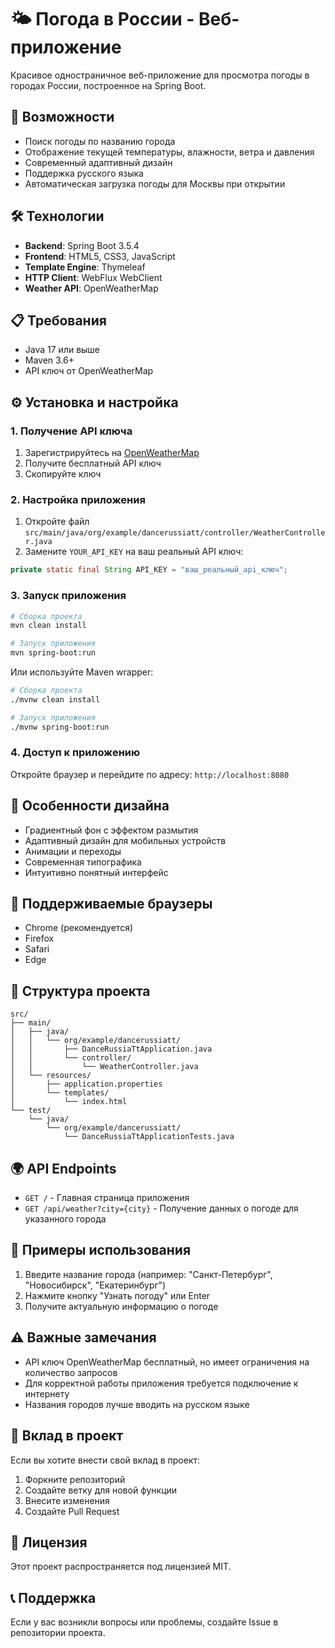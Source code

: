 # 🌤️ Погода в России - Веб-приложение

Красивое одностраничное веб-приложение для просмотра погоды в городах России, построенное на Spring Boot.

## 🚀 Возможности

- Поиск погоды по названию города
- Отображение текущей температуры, влажности, ветра и давления
- Современный адаптивный дизайн
- Поддержка русского языка
- Автоматическая загрузка погоды для Москвы при открытии

## 🛠️ Технологии

- **Backend**: Spring Boot 3.5.4
- **Frontend**: HTML5, CSS3, JavaScript
- **Template Engine**: Thymeleaf
- **HTTP Client**: WebFlux WebClient
- **Weather API**: OpenWeatherMap

## 📋 Требования

- Java 17 или выше
- Maven 3.6+
- API ключ от OpenWeatherMap

## ⚙️ Установка и настройка

### 1. Получение API ключа

1. Зарегистрируйтесь на [OpenWeatherMap](https://openweathermap.org/)
2. Получите бесплатный API ключ
3. Скопируйте ключ

### 2. Настройка приложения

1. Откройте файл `src/main/java/org/example/dancerussiatt/controller/WeatherController.java`
2. Замените `YOUR_API_KEY` на ваш реальный API ключ:

```java
private static final String API_KEY = "ваш_реальный_api_ключ";
```

### 3. Запуск приложения

```bash
# Сборка проекта
mvn clean install

# Запуск приложения
mvn spring-boot:run
```

Или используйте Maven wrapper:

```bash
# Сборка проекта
./mvnw clean install

# Запуск приложения
./mvnw spring-boot:run
```

### 4. Доступ к приложению

Откройте браузер и перейдите по адресу: `http://localhost:8080`

## 🎨 Особенности дизайна

- Градиентный фон с эффектом размытия
- Адаптивный дизайн для мобильных устройств
- Анимации и переходы
- Современная типографика
- Интуитивно понятный интерфейс

## 📱 Поддерживаемые браузеры

- Chrome (рекомендуется)
- Firefox
- Safari
- Edge

## 🔧 Структура проекта

```
src/
├── main/
│   ├── java/
│   │   └── org/example/dancerussiatt/
│   │       ├── DanceRussiaTtApplication.java
│   │       └── controller/
│   │           └── WeatherController.java
│   └── resources/
│       ├── application.properties
│       └── templates/
│           └── index.html
└── test/
    └── java/
        └── org/example/dancerussiatt/
            └── DanceRussiaTtApplicationTests.java
```

## 🌍 API Endpoints

- `GET /` - Главная страница приложения
- `GET /api/weather?city={city}` - Получение данных о погоде для указанного города

## 📝 Примеры использования

1. Введите название города (например: "Санкт-Петербург", "Новосибирск", "Екатеринбург")
2. Нажмите кнопку "Узнать погоду" или Enter
3. Получите актуальную информацию о погоде

## ⚠️ Важные замечания

- API ключ OpenWeatherMap бесплатный, но имеет ограничения на количество запросов
- Для корректной работы приложения требуется подключение к интернету
- Названия городов лучше вводить на русском языке

## 🤝 Вклад в проект

Если вы хотите внести свой вклад в проект:

1. Форкните репозиторий
2. Создайте ветку для новой функции
3. Внесите изменения
4. Создайте Pull Request

## 📄 Лицензия

Этот проект распространяется под лицензией MIT.

## 📞 Поддержка

Если у вас возникли вопросы или проблемы, создайте Issue в репозитории проекта. 
